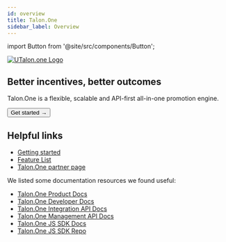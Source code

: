 ```yaml
---
id: overview
title: Talon.One
sidebar_label: Overview
---
```


import Button from '@site/src/components/Button';


<a href="https://talon.one/" rel="noreferrer noopener" target="_blank" aria-label="visit the Talon.one site" className="invert">
  <img src="/docs/img/docs/platform/talonone-logo.svg" alt="UTalon.one Logo" className="height80 pb10"/>
</a>

## Better incentives, better outcomes

Talon.One is a flexible, scalable and API-first all-in-one promotion engine.

<Button variant="contained" size="medium" href="/docs/integrations/talonone/getting-started">
  Get started →
</Button>
<div className="mb60"></div>




## Helpful links

- [Getting started](/docs/integrations/talonone/getting-started)
- [Feature List](/docs/integrations/talonone/features)
- [Talon.One partner page](https://www.talon.one/technology-partners/deity)

We listed some documentation resources we found useful:

- [Talon.One Product Docs](https://docs.talon.one/docs/product/understanding-talonone/)
- [Talon.One Developer Docs](https://docs.talon.one/docs/dev/getting-started/overview/)
- [Talon.One Integration API Docs](https://docs.talon.one/integration-api/)
- [Talon.One Management API Docs](https://docs.talon.one/management-api/)
- [Talon.One JS SDK Docs](https://docs.talon.one/docs/dev/sdks/overview/)
- [Talon.One JS SDK Repo](https://github.com/talon-one/talon_one.js)


